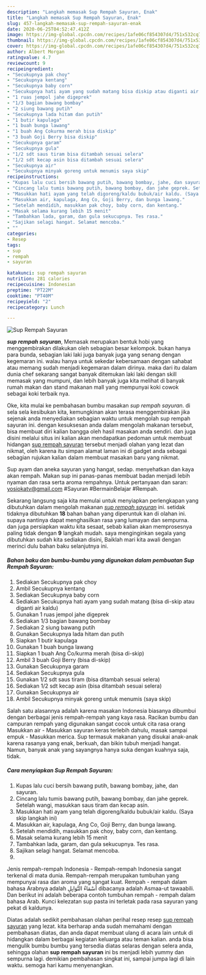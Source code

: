 ```yaml
---
description: "Langkah memasak Sup Rempah Sayuran, Enak"
title: "Langkah memasak Sup Rempah Sayuran, Enak"
slug: 457-langkah-memasak-sup-rempah-sayuran-enak
date: 2020-06-25T04:52:47.412Z
image: https://img-global.cpcdn.com/recipes/1afe06cf854307d4/751x532cq70/sup-rempah-sayuran-foto-resep-utama.jpg
thumbnail: https://img-global.cpcdn.com/recipes/1afe06cf854307d4/751x532cq70/sup-rempah-sayuran-foto-resep-utama.jpg
cover: https://img-global.cpcdn.com/recipes/1afe06cf854307d4/751x532cq70/sup-rempah-sayuran-foto-resep-utama.jpg
author: Albert Morgan
ratingvalue: 4.7
reviewcount: 9
recipeingredient:
- "Secukupnya pak choy"
- "Secukupnya kentang"
- "Secukupnya baby corn"
- "Secukupnya hati ayam yang sudah matang bisa diskip atau diganti air kaldu"
- "1 ruas jempol jahe digeprek"
- "1/3 bagian bawang bombay"
- "2 siung bawang putih"
- "Secukupnya lada hitam dan putih"
- "1 butir kapulaga"
- "1 buah bunga lawang"
- "1 buah Ang Cokurma merah bisa diskip"
- "3 buah Goji Berry bisa diskip"
- "Secukupnya garam"
- "Secukupnya gula"
- "1/2 sdt saus tiram bisa ditambah sesuai selera"
- "1/2 sdt kecap asin bisa ditambah sesuai selera"
- "Secukupnya air"
- "Secukupnya minyak goreng untuk menumis saya skip"
recipeinstructions:
- "Kupas lalu cuci bersih bawang putih, bawang bombay, jahe, dan sayuran."
- "Cincang lalu tumis bawang putih, bawang bombay, dan jahe geprek. Setelah wangi, masukkan saus tiram dan kecap asin."
- "Masukkan hati ayam yang telah digoreng/kaldu bubuk/air kaldu. (Saya skip langkah ini)"
- "Masukkan air, kapulaga, Ang Co, Goji Berry, dan bunga lawang."
- "Setelah mendidih, masukkan pak choy, baby corn, dan kentang."
- "Masak selama kurang lebih 15 menit"
- "Tambahkan lada, garam, dan gula sekucupnya. Tes rasa."
- "Sajikan selagi hangat. Selamat mencoba."
- ""
categories:
- Resep
tags:
- sup
- rempah
- sayuran

katakunci: sup rempah sayuran 
nutrition: 281 calories
recipecuisine: Indonesian
preptime: "PT22M"
cooktime: "PT40M"
recipeyield: "2"
recipecategory: Lunch

---
```



![Sup Rempah Sayuran](https://img-global.cpcdn.com/recipes/1afe06cf854307d4/751x532cq70/sup-rempah-sayuran-foto-resep-utama.jpg)

<b><i>sup rempah sayuran</i></b>, Memasak merupakan bentuk hobi yang menggembirakan dilakukan oleh sebagian besar kelompok. bukan hanya para bunda, sebagian laki laki juga banyak juga yang senang dengan kegemaran ini. walau hanya untuk sekedar kebersamaan dengan sahabat atau memang sudah menjadi kegemaran dalam dirinya. maka dari itu dalam dunia chef sekarang sangat banyak ditemukan laki laki dengan skill memasak yang mumpuni, dan lebih banyak juga kita melihat di banyak rumah makan dan stand makanan mall yang mempunyai koki cowok sebagai koki terbaik nya.

Oke, kita mulai ke pembahasan bumbu masakan <i>sup rempah sayuran</i>. di sela sela kesibukan kita, kemungkinan akan terasa menggembirakan jika sejenak anda menyediakan sebagian waktu untuk mengolah sup rempah sayuran ini. dengan kesuksesan anda dalam mengolah makanan tersebut, bisa membuat diri kalian bangga oleh hasil masakan anda sendiri. dan juga disini melalui situs ini kalian akan mendapatkan pedoman untuk membuat hidangan <u>sup rempah sayuran</u> tersebut menjadi olahan yang lezat dan nikmat, oleh karena itu simpan alamat laman ini di gadget anda sebagai sebagian rujukan kalian dalam membuat masakan baru yang nikmat.

Sup ayam dan aneka sayuran yang hangat, sedap. menyehatkan dan kaya akan rempah. Makan sup ini panas-panas membuat badan menjadi lebih nyaman dan rasa serta aroma rempahnya. Untuk pertanyaan dan saran: yosiokatv@gmail.com #Sayuran #BermainBelajar #Rempah.


Sekarang langsung saja kita memulai untuk menyiapkan perlengkapan yang dibutuhkan dalam mengolah makanan <u><i>sup rempah sayuran</i></u> ini. setidak tidaknya dibutuhkan <b>18</b> bahan bahan yang diperuntuk kan di olahan ini. supaya nantinya dapat menghasilkan rasa yang lumayan dan sempurna. dan juga persiapkan waktu kita sesaat, sebab kalian akan memprosesnya paling tidak dengan <b>9</b> langkah mudah. saya menginginkan segala yang dibutuhkan sudah kita sediakan disini, Baiklah mari kita awali dengan merinci dulu bahan baku selanjutnya ini.

<!--inarticleads1-->

##### Bahan baku dan bumbu-bumbu yang digunakan dalam pembuatan Sup Rempah Sayuran:

1. Sediakan Secukupnya pak choy
1. Ambil Secukupnya kentang
1. Sediakan Secukupnya baby corn
1. Sediakan Secukupnya hati ayam yang sudah matang (bisa di-skip atau diganti air kaldu)
1. Gunakan 1 ruas jempol jahe digeprek
1. Sediakan 1/3 bagian bawang bombay
1. Sediakan 2 siung bawang putih
1. Gunakan Secukupnya lada hitam dan putih
1. Siapkan 1 butir kapulaga
1. Gunakan 1 buah bunga lawang
1. Siapkan 1 buah Ang Co/kurma merah (bisa di-skip)
1. Ambil 3 buah Goji Berry (bisa di-skip)
1. Gunakan Secukupnya garam
1. Sediakan Secukupnya gula
1. Gunakan 1/2 sdt saus tiram (bisa ditambah sesuai selera)
1. Sediakan 1/2 sdt kecap asin (bisa ditambah sesuai selera)
1. Gunakan Secukupnya air
1. Ambil Secukupnya minyak goreng untuk menumis (saya skip)


Salah satu alasannya adalah karena masakan Indonesia biasanya dibumbui dengan berbagai jenis rempah-rempah yang kaya rasa. Racikan bumbu dan campuran rempah yang digunakan sangat cocok untuk cita rasa orang Masukkan air - Masukkan sayuran keras terlebih dahulu, masak sampai empuk - Masukkan merica. Sup termasuk makanan yang disukai anak-anak karena rasanya yang enak, berkuah, dan bikin tubuh menjadi hangat. Namun, banyak anak yang sayangnya hanya suka dengan kuahnya saja, tidak. 

<!--inarticleads2-->

##### Cara menyiapkan Sup Rempah Sayuran:

1. Kupas lalu cuci bersih bawang putih, bawang bombay, jahe, dan sayuran.
1. Cincang lalu tumis bawang putih, bawang bombay, dan jahe geprek. Setelah wangi, masukkan saus tiram dan kecap asin.
1. Masukkan hati ayam yang telah digoreng/kaldu bubuk/air kaldu. (Saya skip langkah ini)
1. Masukkan air, kapulaga, Ang Co, Goji Berry, dan bunga lawang.
1. Setelah mendidih, masukkan pak choy, baby corn, dan kentang.
1. Masak selama kurang lebih 15 menit
1. Tambahkan lada, garam, dan gula sekucupnya. Tes rasa.
1. Sajikan selagi hangat. Selamat mencoba.
1. 


Jenis rempah-rempah Indonesia - Rempah-rempah Indonesia sangat terkenal di mata dunia. Rempah-rempah merupakan tumbuhan yang mempunyai rasa dan aroma yang sangat kuat. Rempah - rempah dalam bahasa Arabnya adalah أَسْمَاءُ التَّوَابِلِ dibacanya adalah Asmaa-ut tawaabili. Dan berikut ini adalah beberapa contoh tumbuhan rempah - rempah dalam bahasa Arab. Kunci kelezatan sup pasta ini terletak pada rasa sayuran yang pekat di kaldunya. 

Diatas adalah sedikit pembahasan olahan perihal resep resep <u>sup rempah sayuran</u> yang lezat. kita berharap anda sudah memahami dengan pembahasan diatas, dan anda dapat membuat ulang di acara lain untuk di hidangkan dalam berbagai kegiatan keluarga atau teman kalian. anda bisa mengulik bumbu bumbu yang tersedia diatas selaras dengan selera anda, sehingga olahan <b>sup rempah sayuran</b> ini bs menjadi lebih yummy dan sempurna lagi. demikian pembahasan singkat ini, sampai jumpa lagi di lain waktu. semoga hari kamu menyenangkan.
